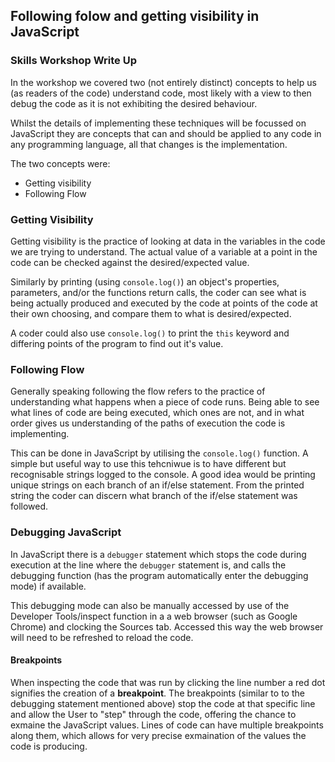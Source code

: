 ## Following folow and getting visibility in JavaScript

### Skills Workshop Write Up

In the workshop we covered two (not entirely distinct) concepts to help us (as readers of the code) understand code, most likely with a view to then debug the code as it is not exhibiting the desired behaviour.

Whilst the details of implementing these techniques will be focussed on JavaScript they are concepts that can and should be applied to any code in any programming language, all that changes is the implementation.

The two concepts were:
- Getting visibility
- Following Flow

### Getting Visibility

Getting visibility is the practice of looking at data in the variables in the code we are trying to understand. The actual value of a variable at a point in the code can be checked against the desired/expected value.

Similarly by printing (using ```console.log()```) an object's properties, parameters, and/or the functions return calls, the coder can see what is being actually produced and executed by the code at points of the code at their own choosing, and compare them to what is desired/expected.

A coder could also use ```console.log()``` to print the ```this``` keyword and differing points of the program to find out it's value.


### Following Flow

Generally speaking following the flow refers to the practice of understanding what happens when a piece of code runs. Being able to see what lines of code are being executed, which ones are not, and in what order gives us understanding of the paths of execution the code is implementing.

This can be done in JavaScript by utilising the ```console.log()``` function. A simple but useful way to use this tehcniwue is to have different but recognisable strings logged to the console. A good idea would be printing unique strings on each branch of an if/else statement. From the printed string the coder can discern what branch of the if/else statement was followed.

### Debugging JavaScript

In JavaScript there is a ```debugger``` statement which stops the code during execution at the line where the ```debugger``` statement is, and calls the debugging function (has the program automatically enter the debugging mode) if available.

This debugging mode can also be manually accessed by use of the Developer Tools/inspect function in a a web browser (such as Google Chrome) and clocking the Sources tab. Accessed this way the web browser will need to be refreshed to reload the code.

#### Breakpoints

When inspecting the code that was run by clicking the line number a red dot signifies the creation of a **breakpoint**. The breakpoints (similar to to the debugging statement mentioned above) stop the code at that specific line and allow the User to "step" through the code, offering the chance to exmaine the JavaScript values. Lines of code can have multiple breakpoints along them, which allows for very precise exmaination of the values the code is producing.
